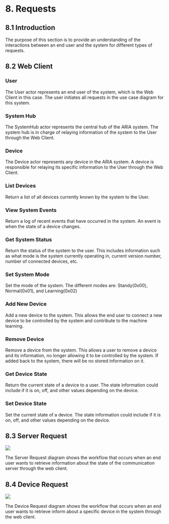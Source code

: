 # 8. Requests

## 8.1 Introduction

The purpose of this section is to provide an understanding of the interactions between an end
user and the system for different types of requests.

## 8.2 Web Client

### User

The User actor represents an end user of the system, which is the Web Client in this case. The
user initiates all requests in the use case diagram for this system.

### System Hub

The SystemHub actor represents the central hub of the ARIA system. The system hub is in charge
of relaying information of the system to the User through the Web Client.

### Device

The Device actor represents any device in the ARIA system. A device is responsible for relaying
its specific information to the User through the Web Client.

### List Devices
Return a list of all devices currently known by the system to the User.

### View System Events

Return a log of recent events that have occurred in the system. An event is when the state of
a device changes.

### Get System Status

Return the status of the system to the user. This includes information such as what mode is the
system currently operating in, current version number, number of connected devices, etc.

### Set System Mode

Set the mode of the system. The different modes are: Standy(0x00), Normal(0x01), and Learning(0x02)

### Add New Device

Add a new device to the system. This allows the end user to connect a new device to be controlled
by the system and contribute to the machine learning. 

### Remove Device

Remove a device from the system. This allows a user to remove a device and its information, no 
longer allowing it to be controlled by the system. If added back to the system, there will be no
stored information on it.

### Get Device State

Return the current state of a device to a user. The state information could include if it is on,
off, and other values depending on the device.

### Set Device State

Set the current state of a device. The state information could include if it is on, off, and other
values depending on the device.


## 8.3 Server Request

![](./ServerRequest.png)

The Server Request diagram shows the workflow that occurs when an end user wants to retrieve
information about the state of the communication server through the web client.

## 8.4 Device Request

![](./DeviceRequest.png)

The Device Request diagram shows the workflow that occurs when an end user wants to retrieve 
inform about a specific device in the system through the web client. 
